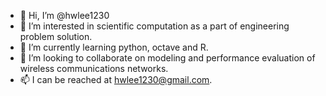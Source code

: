 - 👋 Hi, I’m @hwlee1230
- 👀 I’m interested in scientific computation as a part of engineering problem solution.
- 🌱 I’m currently learning python, octave and R.
- 💞️ I’m looking to collaborate on modeling and performance evaluation of wireless communications networks. 
- 📫 I can be reached at hwlee1230@gmail.com.

<!---
hwlee1230/hwlee1230 is a ✨ special ✨ repository because its `README.md` (this file) appears on your GitHub profile.
You can click the Preview link to take a look at your changes.
--->
